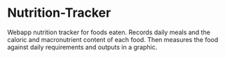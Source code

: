 Nutrition-Tracker
=================

Webapp nutrition tracker for foods eaten. Records daily meals and the caloric and macronutrient content of each food. Then measures the food against daily requirements and outputs in a graphic.
